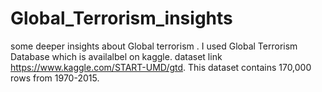# Global_Terrorism_insights
some deeper insights about Global  terrorism .
I used Global Terrorism Database which is availalbel on kaggle.
dataset link https://www.kaggle.com/START-UMD/gtd.
This dataset contains 170,000 rows from 1970-2015.

